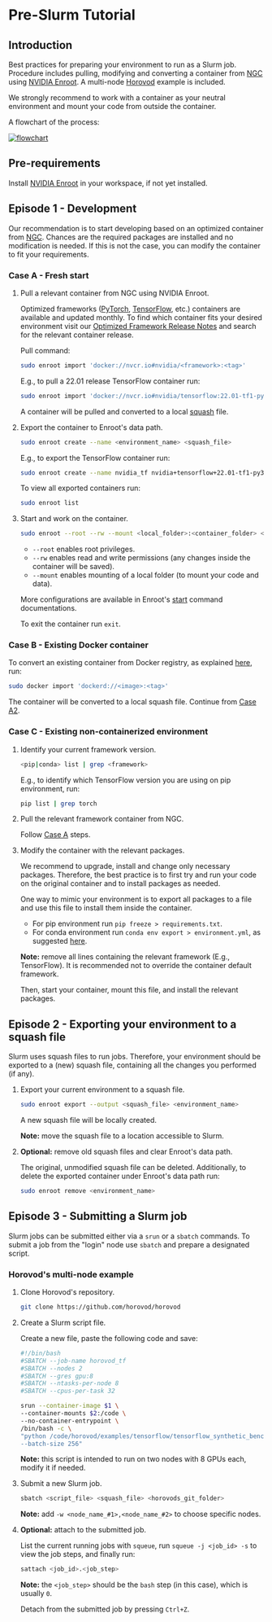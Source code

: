 # Pre-Slurm Tutorial

## Introduction

Best practices for preparing your environment to run as a Slurm job. Procedure includes pulling, modifying and converting a container from [NGC](https://catalog.ngc.nvidia.com/) using [NVIDIA Enroot](https://github.com/NVIDIA/enroot). A multi-node [Horovod](https://github.com/horovod/horovod) example is included.

We strongly recommend to work with a container as your neutral environment and mount your code from outside the container.

A flowchart of the process:

[![flowchart](flowchart.png)](flowchart.png)

## Pre-requirements

Install [NVIDIA Enroot](https://github.com/NVIDIA/enroot/blob/master/doc/installation.md) in your workspace, if not yet installed.

## Episode 1 - Development

Our recommendation is to start developing based on an optimized container from [NGC](https://catalog.ngc.nvidia.com/). Chances are the required packages are installed and no modification is needed. If this is not the case, you can modify the container to fit your requirements.

### Case A - Fresh start

1. Pull a relevant container from NGC using NVIDIA Enroot.

    Optimized frameworks ([PyTorch](https://catalog.ngc.nvidia.com/orgs/nvidia/containers/pytorch), [TensorFlow](https://catalog.ngc.nvidia.com/orgs/nvidia/containers/tensorflow), etc.) containers are available and updated monthly. To find which container fits your desired environment visit our [Optimized Framework Release Notes](https://docs.nvidia.com/deeplearning/frameworks/#optimized-frameworks-release-notes) and search for the relevant container release.

    Pull command:

    ```bash
    sudo enroot import 'docker://nvcr.io#nvidia/<framework>:<tag>'
    ```

    E.g., to pull a 22.01 release TensorFlow container run:

    ```bash
    sudo enroot import 'docker://nvcr.io#nvidia/tensorflow:22.01-tf1-py3'
    ```

    A container will be pulled and converted to a local [squash](https://en.wikipedia.org/wiki/SquashFS) file.

2. Export the container to Enroot's data path.

    ```bash
    sudo enroot create --name <environment_name> <squash_file>
    ```

    E.g., to export the TensorFlow container run:

    ```bash
    sudo enroot create --name nvidia_tf nvidia+tensorflow+22.01-tf1-py3.sqsh
    ```

    To view all exported containers run:

    ```bash
    sudo enroot list
    ```

3. Start and work on the container.

    ```bash
    sudo enroot --root --rw --mount <local_folder>:<container_folder> <environment_name>
    ```

    - `--root` enables root privileges.
    - `--rw` enables read and write permissions (any changes inside the container will be saved).
    - `--mount` enables mounting of a local folder (to mount your code and data).

    More configurations are available in Enroot's [start](https://github.com/NVIDIA/enroot/blob/master/doc/cmd/start.md) command documentations.

    To exit the container run `exit`.

### Case B - Existing Docker container

To convert an existing container from Docker registry, as explained [here](https://github.com/NVIDIA/enroot/blob/master/doc/cmd/import.md), run:

```bash
sudo docker import 'dockerd://<image>:<tag>'
```

The container will be converted to a local squash file. Continue from [Case A2](#case-a---fresh-start).

### Case C - Existing non-containerized environment

1. Identify your current framework version.

    ```bash
    <pip|conda> list | grep <framework>
    ```

    E.g., to identify which TensorFlow version you are using on pip environment, run:

    ```bash
    pip list | grep torch
    ```

2. Pull the relevant framework container from NGC.

    Follow [Case A](#case-a---fresh-start) steps.

3. Modify the container with the relevant packages.

    We recommend to upgrade, install and change only necessary packages. Therefore, the best practice is to first try and run your code on the original container and to install packages as needed.

    One way to mimic your environment is to export all packages to a file and use this file to install them inside the container.

    - For pip environment run `pip freeze > requirements.txt`.
    - For conda environment run `conda env export > environment.yml`, as suggested [here](https://docs.conda.io/projects/conda/en/latest/user-guide/tasks/manage-environments.html#sharing-an-environment).

    __Note:__ remove all lines containing the relevant framework (E.g., TensorFlow). It is recommended not to override the container default framework.

    Then, start your container, mount this file, and install the relevant packages.

## Episode 2 - Exporting your environment to a squash file

Slurm uses squash files to run jobs. Therefore, your environment should be exported to a (new) squash file, containing all the changes you performed (if any).

1. Export your current environment to a squash file.

    ```bash
    sudo enroot export --output <squash_file> <environment_name>
    ```

    A new squash file will be locally created.

    __Note:__ move the squash file to a location accessible to Slurm.

2. __Optional:__ remove old squash files and clear Enroot's data path.

    The original, unmodified squash file can be deleted. Additionally, to delete the exported container under Enroot's data path run:

    ```bash
    sudo enroot remove <environment_name>
    ```

## Episode 3 - Submitting a Slurm job

Slurm jobs can be submitted either via a `srun` or a `sbatch` commands. To submit a job from the "login" node use `sbatch` and prepare a designated script.

### Horovod's multi-node example

1. Clone Horovod's repository.

    ```bash
    git clone https://github.com/horovod/horovod
    ```

2. Create a Slurm script file.

    Create a new file, paste the following code and save:

    ```bash
    #!/bin/bash
    #SBATCH --job-name horovod_tf
    #SBATCH --nodes 2
    #SBATCH --gres gpu:8
    #SBATCH --ntasks-per-node 8
    #SBATCH --cpus-per-task 32

    srun --container-image $1 \
    --container-mounts $2:/code \
    --no-container-entrypoint \
    /bin/bash -c \
    "python /code/horovod/examples/tensorflow/tensorflow_synthetic_benchmark.py \
    --batch-size 256"
    ```

    __Note:__ this script is intended to run on two nodes with 8 GPUs each, modify it if needed.

3. Submit a new Slurm job.

    ```bash
    sbatch <script_file> <squash_file> <horovods_git_folder>
    ```

    __Note:__ add `-w <node_name_#1>,<node_name_#2>` to choose specific nodes.

4. __Optional:__ attach to the submitted job.

    List the current running jobs with `squeue`, run `squeue -j <job_id> -s` to view the job steps, and finally run:

    ```bash
    sattach <job_id>.<job_step>
    ```

    __Note:__ the `<job_step>` should be the `bash` step (in this case), which is usually `0`.

    Detach from the submitted job by pressing `Ctrl+Z`.
